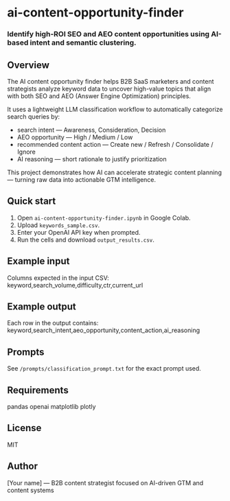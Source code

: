 # ai-content-opportunity-finder
### Identify high-ROI SEO and AEO content opportunities using AI-based intent and semantic clustering.

## Overview

The AI content opportunity finder helps B2B SaaS marketers and content strategists analyze keyword data to uncover high-value topics that align with both SEO and AEO (Answer Engine Optimization) principles.

It uses a lightweight LLM classification workflow to automatically categorize search queries by:
- search intent — Awareness, Consideration, Decision  
- AEO opportunity — High / Medium / Low  
- recommended content action — Create new / Refresh / Consolidate / Ignore  
- AI reasoning — short rationale to justify prioritization

This project demonstrates how AI can accelerate strategic content planning — turning raw data into actionable GTM intelligence.

## Quick start

1. Open `ai-content-opportunity-finder.ipynb` in Google Colab.
2. Upload `keywords_sample.csv`.
3. Enter your OpenAI API key when prompted.
4. Run the cells and download `output_results.csv`.

## Example input

Columns expected in the input CSV:
keyword,search_volume,difficulty,ctr,current_url

## Example output

Each row in the output contains:
keyword,search_intent,aeo_opportunity,content_action,ai_reasoning

## Prompts

See `/prompts/classification_prompt.txt` for the exact prompt used.

## Requirements

pandas
openai
matplotlib
plotly

## License

MIT

## Author

[Your name] — B2B content strategist focused on AI-driven GTM and content systems

